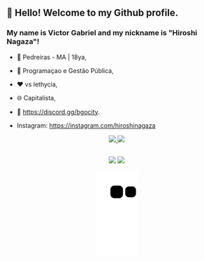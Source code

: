 ## 👋 Hello! Welcome to my Github profile.
### My name is Victor Gabriel and my nickname is "Hiroshi Nagaza"!

- 🌃 Pedreiras - MA | 18ya,
- 📖 Programaçao e Gestão Pública,
- ❤ vs lethycia,
- 🌐 Capitalista,
- 💼 https://discord.gg/bgocity.

- Instagram: https://instagram.com/hiroshinagaza

<div align="center">
  <a href="https://github.com/Hiroshi-Nagaza">
  <img height="180em" src="https://github-readme-stats.vercel.app/api?username=Hiroshi-Nagaza&show_icons=true&theme=dark&include_all_commits=true&count_private=true"/>
  <img height="180em" src="https://github-readme-stats.vercel.app/api/top-langs/?username=Hiroshi-Nagaza&layout=compact&langs_count=7&theme=dark"/>
</div>
 
  ##
 
<div align="center">
 <a href="https://www.youtube.com/channel/UCiYRkWmxhurXGkjFJuT5l0Q" target="_blank"><img src="https://img.shields.io/badge/YouTube-FF0000?style=for-the-badge&logo=youtube&logoColor=white" target="_blank"></a>
 <a href="https://discord.gg/2YKn78zC25" target="_blank"><img src="https://img.shields.io/badge/Discord-7289DA?style=for-the-badge&logo=discord&logoColor=white" target="_blank"></a> 
  
  ![Snake animation](https://github.com/rafaballerini/rafaballerini/blob/output/github-contribution-grid-snake.svg)
 
</div>

  
<!---
Hiroshi-Nagaza/Hiroshi-Nagaza is a ✨ special ✨ repository because its `README.md` (this file) appears on your GitHub profile.
You can click the Preview link to take a look at your changes.
--->
